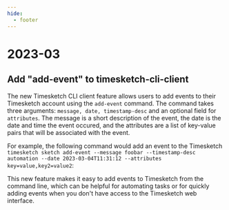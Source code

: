 ```yaml
---
hide:
  - footer
---
```

# 2023-03

## Add "add-event" to timesketch-cli-client

The new Timesketch CLI client feature allows users to add events to their Timesketch account using the `add-event` command. The command takes three arguments: `message, date, timestamp-desc` and an optional field for `attributes`. The message is a short description of the event, the date is the date and time the event occured, and the attributes are a list of key-value pairs that will be associated with the event.

For example, the following command would add an event to the Timesketch `timesketch sketch add-event --message foobar --timestamp-desc automation --date 2023-03-04T11:31:12 --attributes key=value,key2=value2`:

This new feature makes it easy to add events to Timesketch from the command line, which can be helpful for automating tasks or for quickly adding events when you don't have access to the Timesketch web interface.